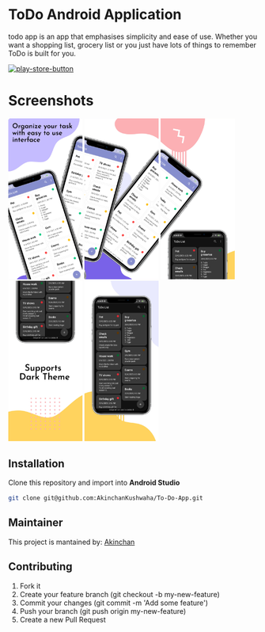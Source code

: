 # ToDo Android Application
todo app is an app that emphasises simplicity and ease of use. Whether you want a shopping list, grocery list or you just have lots of things to remember ToDo is built for you.


[![play-store-button](https://cloud.githubusercontent.com/assets/5692567/10923351/6b688a92-8278-11e5-9973-8ffbf3c5cc52.png)](https://play.google.com/store/apps/details?id=com.akinchan.todo)

# Screenshots
<p float="center">
  <img src="/screenshots/image1.jpeg" width="150" />
  <img src="/screenshots/image2.jpeg" width="150" />
  <img src="/screenshots/image3.jpeg" width="150" />
  <img src="/screenshots/image4.jpeg" width="150" />
  <img src="/screenshots/image5.jpeg" width="150" />
</p>

## Installation
Clone this repository and import into **Android Studio**
```bash
git clone git@github.com:AkinchanKushwaha/To-Do-App.git
```


## Maintainer
This project is mantained by: [Akinchan](https://github.com/AkinchanKushwaha)


## Contributing

1. Fork it
2. Create your feature branch (git checkout -b my-new-feature)
3. Commit your changes (git commit -m 'Add some feature')
5. Push your branch (git push origin my-new-feature)
6. Create a new Pull Request